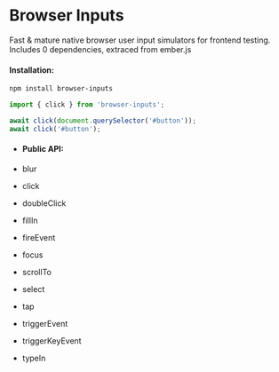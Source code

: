 # Browser Inputs

Fast & mature native browser user input simulators for frontend testing. Includes 0 dependencies, extraced from ember.js

#### Installation:

```zsh
npm install browser-inputs
```

```ts
import { click } from 'browser-inputs';

await click(document.querySelector('#button'));
await click('#button');
```

- #### Public API:

- blur
- click
- doubleClick
- fillIn
- fireEvent
- focus
- scrollTo
- select
- tap
- triggerEvent
- triggerKeyEvent
- typeIn
